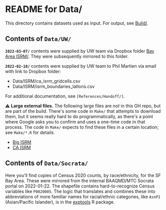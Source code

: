 # README for Data/

This directory contains datasets used as input. For output, see [Build/].

## Contents of `Data/UW/`

**`2022-03-07/`** contents were supplied by UW team via Dropbox folder [Bay Area ISRM/].
They were subsequently mirrored to this folder.

**`2022-02-10/`** contents were supplied by UW team to Phil Martien via email with link to Dropbox folder:

- Data/ISRM/ca_isrm_gridcells.csv
- Data/ISRM/isrm_boundaries_latlons.csv

For additional documentation, see `[References/Handoff/]`. 

:warning: **Large external files.** 
The following large files are _not_ in this GH repo, but are part of the build. 
There's some code in `Make/` that attempts to download them, but it seems really hard to do programmatically, as there's a point where Google asks you to confirm and uses a one-time code in that process. 
The code in `Make/` expects to find these files in a certain location; see `Make/*.R` for details.

- [Big ISRM]
- [CA ISRM]

## Contents of `Data/Socrata/`

Here you'll find copies of Census 2020 counts, by race/ethnicity, for the SF Bay Area.
These were mirrored from the internal BAAQMD/MTC Socrata portal on 2022-01-22.
The shapefile contains hard-to-recognize Census variables like `P0020005`.
The logic that translates and combines these into abbreviations of more familiar names for racial/ethnic categories, like `AsnPI` (Asian/Pacific Islander), is in the [exptools] R package.

[Build/]: https://github.com/BAAQMD/ISRM-SFAB/blob/master/Build/
[References/Handoff/]: https://github.com/BAAQMD/ISRM-SFAB/blob/master/References/Handoff
[Big ISRM]: https://zenodo.org/record/2589760#.YgREvS2ZPEa
[CA ISRM]: https://drive.google.com/drive/folders/1WmLRz7iWo2MjtSikgHEig7M0NvK2sOns?usp=sharing
[Bay Area ISRM/]: https://www.dropbox.com/sh/0bwdu3vnfsmrrzg/AAA87bGHmcv5Fr3GOTWXczZva?dl=0
[exptools]: https://github.com/BAAQMD/exptools
